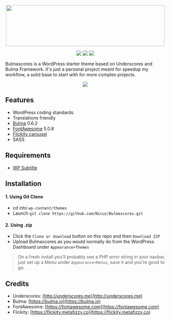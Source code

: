 <p align="center">
  <img src="https://i.imgur.com/Ec52DPw.png" width="500" height="129">
</p>

<p align="center"><img src="https://img.shields.io/badge/WordPress-4.9.6%20tested-brightgreen.svg">
<img src="https://img.shields.io/badge/PHP-7.1.7%20tested-brightgreen.svg">
<img src="https://img.shields.io/badge/license-GPL-blue.svg"></p>

Bulmascores is a WordPress starter theme based on Underscores and Bulma Framework. It's just a personal project meant for speedup my workflow, a solid base to start with for more complex projects.

<p align="center">
  <img src="https://i.imgur.com/rCsfoR7.png" style="max-width:100%;">
</p>

## Features

* WordPress coding standards
* Translations friendly
* [Bulma](https://bulma.io) 0.6.2
* [FontAwesome](https://fontawesome.com) 5.0.8
* [Flickity carousel](https://flickity.metafizzy.co)
* SASS

## Requirements
* [WP Subtitle](https://it.wordpress.org/plugins/wp-subtitle/)

## Installation
#### 1. Using Git Clone
* cd into ```wp-content/themes```
* Launch ```git clone https://github.com/Nicuz/Bulmascores.git```

#### 2. Using .zip
* Click the ```Clone or download``` button on this repo and then ```Download ZIP```
* Upload Bulmascores as you would normally do from the WordPress Dashboard under ```Appearance>Themes```

>On a fresh install you'll probably see a PHP error string in your navbar, just set up a Menu under ```Appearance>Menus```, save it and you're good to go.

## Credits
* Underscores: [http://underscores.me](http://underscores.me)
* Bulma: [https://bulma.io](https://bulma.io)
* FontAwesome: [https://fontawesome.com](https://fontawesome.com)
* Flickity: [https://flickity.metafizzy.co](https://flickity.metafizzy.co)
